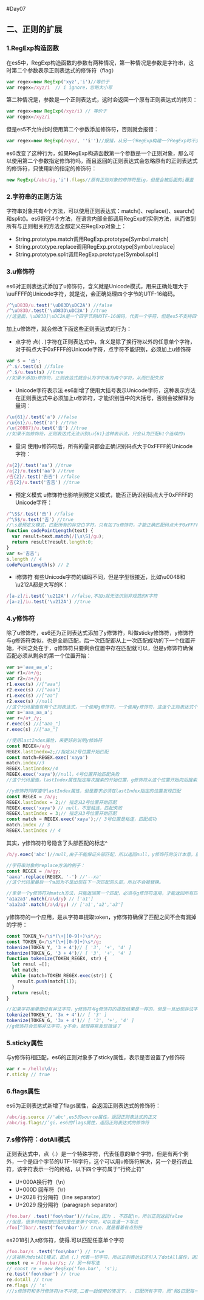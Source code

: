 #Day07
## 二、正则的扩展
### 1.RegExp构造函数
  在es5中，RegExp构造函数的参数有两种情况，第一种情况是参数是字符串，这时第二个参数表示正则表达式的修饰符（flag）
```javascript
var regex=new RegExp('xyz','i')//等价于
var regex=/xyz/i  // i ignore，忽略大小写
```
  第二种情况是，参数是一个正则表达式，这时会返回一个原有正则表达式的拷贝：
```javascript
var regex=new RegExp(/xyz/i) // 等价于
var regex=/xyz/i
```
  但是es5不允许此时使用第二个参数添加修饰符，否则就会报错：
```javascript
var regex=new RegExp(/xyz/, ''i'')//报错，从另一个RegExp构建一个RegExp时不支持修饰符
```
  es6改变了这种行为，如果RegExp构造函数第一个参数是一个正则对象，那么可以使用第二个参数指定修饰符吗，而且返回的正则表达式会忽略原有的正则表达式的修饰符，只使用新的指定的修饰符：
```javascript
new RegExp(/abc/ig,'i').flags//原有正则对象的修饰符是ig，但是会被后面的i覆盖
```
### 2.字符串的正则方法
  字符串对象共有4个方法，可以使用正则表达式：match()、replace()、search()和split()。es6将这4个方法，在语言内部全部调用RegExp的实例方法，从而做到所有与正则相关的方法全都定义在RegExp对象上：
  - String.prototype.match调用RegExp.prototype[Symbol.match]
  - String.prototype.replace调用RegExp.prototype[Symbol.replace]
  - String.prototype.split调用RegExp.prototype[Symbol.split]
### 3.u修饰符
  es6对正则表达式添加了u修饰符，含义就是Unicode模式，用来正确处理大于\uuFFFF的Unicode字符，就是说，会正确处理四个字节的UTF-16编码。
```javascript
/^\uD83D/u.test('\uD83D\uDC2A') //false
/^\uD83D/.test('\uD83D\uDC2A') //true
//这里面，\uD83D]\uDC2A是一个四字节的UUTF-16编码，代表一个字符，但是es5不支持四个字节的UTF-16编码，会将其识别为两个字符，导致第二行代码的结果为true，加了u修饰符以后，es6就会识别其为一个字符，所以第一行的就是true
```
  加上u修饰符，就会修改下面这些正则表达式的行为：
  - 点字符
  点( . )字符在正则表达式中，含义是除了换行符以外的任意单个字符，对于码点大于0xFFFF的Unicode字符，点字符不能识别，必须加上u修饰符
```javascript
var s = '𠮷';
/^.$/.test(s) //false
/^.$/u.test(s) //true
//如果不添加u修饰符，正则表达式就会认为字符串为两个字符，从而匹配失败
```
  - Unicode字符表示法
  es6新增了使用大括号表示Unicode字符，这种表示方法在正则表达式中必须加上u修饰符，才能识别当中的大括号，否则会被解释为量词：
```javascript
/\u{61}/.test('a') //false
/\u{61}/u.test('a') //true
/\u{20BB7}/u.test('𠮷') //true
//如果不加修饰符，正则表达式无法识别\u{61}这种表示法，只会认为匹配61个连续的u
```
  - 量词
  使用u修饰符后，所有的量词都会正确识别码点大于0xFFFF的Unicode字符：
```javascript
/a{2}/.test('aa') //true
/a{2}/u.test('aa') //true
/𠮷{2}/.test('𠮷𠮷') //false
/𠮷{2}/u.test('𠮷𠮷') //true
```
  - 预定义模式
  u修饰符也影响到预定义模式，能否正确识别码点大于0xFFFF的Unicode字符：
```javascript
/^\S$/.test('𠮷') //false
/^\S$/u.test('𠮷') //true
//\s是预定义模式，匹配所有的非空白字符，只有加了u修饰符，才能正确匹配码点大于0xFFFF的Unicode字符，利用这一点，可以写出一个正确返回字符串长度的函数
function codePointLength(text) {
  var result=text.match(/[\s\S]/gu);
  return result?result.length:0;
}
var s='𠮷𠮷';
s.length // 4
codePointLength(s) // 2
```
  - i修饰符
  有些Unicode字符的编码不同，但是字型很接近，比如\u0048和\u212A都是大写的K：
```javascript
/[a-z]/i.test('\u212A') //false,不加u就无法识别非规范的K字符
/[a-z]/iu.test('\u212A') //true
```
### 4.y修饰符
  除了u修饰符，es6还为正则表达式添加了y修饰符，叫做sticky修饰符，y修饰符与g修饰符类似，也是全局匹配，后一次匹配都从上一次匹配成功的下一个位置开始，不同之处在于，g修饰符只要剩余位置中存在匹配就可以，但是y修饰符确保匹配必须从剩余的第一个位置开始：
```javascript
var s='aaa_aa_a';
var r1=/a+/g;
var r2=/a+/y;
r1.exec(s) //["aaa"]
r2.exec(s) //["aaa"]
r1.exec(s) //["aa"]
r2.exec(s) //null
//这个代码里面有两个正则表达式，一个使用g修饰符，一个使用y修饰符，这连个正则表达式个执行了一次，第一次执行的时候，二者行为相同，剩余字符串都是_aa_a，由于g修饰没有位置要求，所以第二次执行会返回结果，而y修饰符要求匹配必须从头部开始，所以返回null，如果改一下正则表达式，保证每次都能头部匹配，y修饰符就会返回结果了：
var s='aaa_aa_a';
var r=/a+_/y;
r.exec(s) //["aaa_"]
r.exec(s) //["aa_"]

//使用lastIndex属性，来更好的说明y修饰符
const REGEX=/a/g
REGEX.lastInedx=2;//指定从2号位置开始匹配
const match=REGEX.exec('xaya')
match.index//3
REGEX.lastInndex//4
REGEX.exec('xaya')//null，4号位置开始匹配失败
//这个代码里面，lastIndex属性指定每次搜索的开始位置，g修饰符从这个位置开始向后搜索，知道发现匹配为止。

//y修饰符同样遵守lastIndex属性，但是要求必须在lastIndex指定的位置发现匹配
const REGEX = /a/y;
REGEX.lastIndex = 2;// 指定从2号位置开始匹配
REGEX.exec('xaya') // null，不是粘连，匹配失败
REGEX.lastIndex = 3;// 指定从3号位置开始匹配
const match = REGEX.exec('xaya');// 3号位置是粘连，匹配成功
match.index // 3
REGEX.lastIndex // 4
```
  其实，y修饰符符号隐含了头部匹配的标志^ 
```javascript
/b/y.exec('abc')//null,由于不能保证头部匹配，所以返回null，y修饰符的设计本意，就是让头部匹配的标志^在全局匹配中都有效

//字符串对象的replace方法的例子：
const REGEX = /a/gy;
'aaxa'.replace(REGEX, '-') //'--xa'
//这个代码里最后一个a因为不是出现在下一次匹配的头部，所以不会被替换。

//单单一个y修饰符对match方法，只能返回第一个匹配，必须与g修饰符连用，才能返回所有匹配
'a1a2a3'.match(/a\d/y) // ['a1']
'a1a2a3'.match(/a\d/gy) // ['a1','a2','a3']
```
  y修饰符的一个应用，是从字符串提取token，y修饰符确保了匹配之间不会有漏掉的字符：
```javascript
const TOKEN_Y=/\s*(\+|[0-9]+)\s*/y;
const TOKEN_G=/\s*(\+|[0-9]+)\s*/g;
tokenize(TOKEN_Y, '3 + 4')// [ '3', '+', '4' ]
tokenize(TOKEN_G, '3 + 4')// [ '3', '+', '4' ]
function tokenize(TOKEN_REGEX, str) {
  let resul =[];
  let match;
  while (match=TOKEN_REGEX.exec(str)) {
    result.push(match[1]);
  }
  return result;
}

//如果字符串里面没有非法字符，y修饰符与g修饰符的提取结果是一样的，但是一旦出现非法字符，两者的行为就不一样了：
tokenize(TOKEN_Y, '3x + 4')// [ '3' ]
tokenize(TOKEN_G, '3x + 4')// [ '3', '+', '4' ]
//g修饰符会忽略非法字符，y不会，就很容易发现错误了
```
### 5.sticky属性
  与y修饰符相匹配，es6的正则对象多了sticky属性，表示是否设置了y修饰符
```javascript
var r = /hello\d/y;
r.sticky // true
```
### 6.flags属性
  es6为正则表达式新增了flags属性，会返回正则表达式的修饰符：
```javascript
/abc/ig.source //'abc',es5的source属性，返回正则表达式的正文
/abc/ig.flags//’gi，es6的flags属性，返回正则表达式的修饰符
```
### 7.s修饰符：dotAll模式
  正则表达式中，点（.）是一个特殊字符，代表任意的单个字符，但是有两个例外，一个是四个字节的UTF-16字符，这个可以用u修饰符解决，另一个是行终止符，该字符表示一行的终结，以下四个字符属于“行终止符”
  - U+000A换行符（\n）
  - U+000D 回车符（\r）
  - U+2028 行分隔符（line separator）
  - U+2029 段分隔符（paragraph separator）
```javascript
/foo.bar/ .test('foo\nbar')//false,因为 . 不匹配\n，所以正则返回false
//但是，很多时候就想匹配的是任意单个字符，可以变通一下写法
/foo[^]bar/.test('foo\nbar')// true，就是看着有点别扭
```
  es2018引入s修饰符，使得.可以匹配任意单个字符
```javascript
/foo.bar/s .test('foo\nbar') // true
//这被称为dotAll模式，即点（.）代表一切字符，所以正则表达式还引入了dotAll属性，返回一个布尔值，表示该正则表达式是否处于dotAll模式
const re = /foo.bar/s; // 另一种写法
// const re = new RegExp('foo.bar', 's');
re.test('foo\nbar') // true
re.dotAll // true
re.flags // 's'
///s修饰符和多行修饰符/m不冲突,二者一起使用的情况下，. 匹配所有字符，而^和$匹配每一行的行首和行尾。
```















